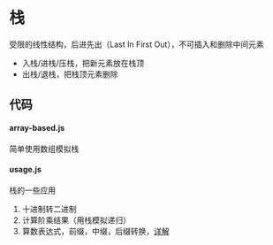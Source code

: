 # 栈

受限的线性结构，后进先出（Last In First Out），不可插入和删除中间元素
- 入栈/进栈/压栈，把新元素放在栈顶
- 出栈/退栈，把栈顶元素删除

## 代码

#### array-based.js

简单使用数组模拟栈

#### usage.js

栈的一些应用

1. 十进制转二进制
2. 计算阶乘结果（用栈模拟递归）
3. 算数表达式，前缀，中缀，后缀转换，[详解](https://zhuanlan.zhihu.com/p/37467928)
